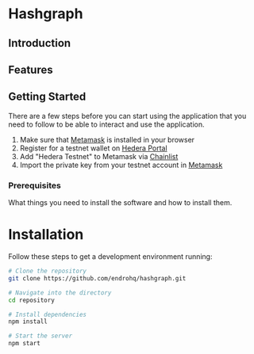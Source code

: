 # Hashgraph

## Introduction


## Features

## Getting Started

There are a few steps before you can start using the application that you need to follow to be able to interact and use the application.

1. Make sure that [Metamask](https://metamask.io/) is installed in your browser
2. Register for a testnet wallet on [Hedera Portal](https://portal.hedera.com/)
3. Add "Hedera Testnet" to Metamask via [Chainlist](https://chainlist.org/?testnets=true&search=hedera)
4. Import the private key from your testnet account in [Metamask](https://support.metamask.io/hc/en-us/articles/360015489331-How-to-import-an-account)


### Prerequisites

What things you need to install the software and how to install them.


# Installation
Follow these steps to get a development environment running:

```bash
# Clone the repository
git clone https://github.com/endrohq/hashgraph.git

# Navigate into the directory
cd repository

# Install dependencies
npm install

# Start the server
npm start
